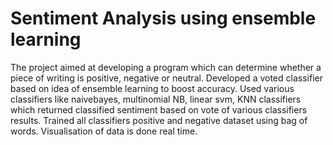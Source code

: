 # Sentiment Analysis using ensemble learning

The project aimed at developing a program which can determine whether a piece of writing is positive, negative or neutral. Developed a voted classifier based on idea of ensemble learning to boost accuracy. Used various classifiers like naivebayes, multinomial NB, linear svm,  KNN classifiers which returned classified sentiment based on vote of various classifiers results.  Trained all classifiers positive and negative dataset using  bag of words. Visualisation of data is done real time.
